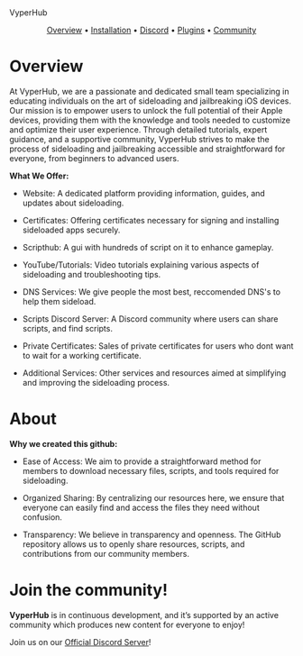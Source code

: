   <br>
  <br>
  VyperHub
  <br>
</h1>

<p align="center">
  <a href="#overview">Overview</a>
  •
  <a href="#installation">Installation</a>
  •
  <a href="https://discord.gg/nyQWZE46Yf">Discord</a>
  •
  <a href="#plugins">Plugins</a>
  •
  <a href="#join-the-community">Community</a>
</p>

# Overview

At VyperHub, we are a passionate and dedicated small team specializing in educating individuals on the art of sideloading and jailbreaking iOS devices. Our mission is to empower users to unlock the full potential of their Apple devices, providing them with the knowledge and tools needed to customize and optimize their user experience. Through detailed tutorials, expert guidance, and a supportive community, VyperHub strives to make the process of sideloading and jailbreaking accessible and straightforward for everyone, from beginners to advanced users.


**What We Offer:**

- Website: A dedicated platform providing information, guides, and updates about sideloading.
   
- Certificates: Offering certificates necessary for signing and installing sideloaded apps securely.
   
- Scripthub: A gui with hundreds of script on it to enhance gameplay.

- YouTube/Tutorials: Video tutorials explaining various aspects of sideloading and troubleshooting tips.
   
- DNS Services: We give people the most best, reccomended DNS's to help them sideload.
  
- Scripts Discord Server: A Discord community where users can share scripts, and find scripts.
   
- Private Certificates: Sales of private certificates for users who dont want to wait for a working certificate.
   
- Additional Services: Other services and resources aimed at simplifying and improving the sideloading process.

# About

**Why we created this github:** 

- Ease of Access: We aim to provide a straightforward method for members to download necessary files, scripts, and tools required for sideloading.
  
- Organized Sharing: By centralizing our resources here, we ensure that everyone can easily find and access the files they need without confusion.
  
- Transparency: We believe in transparency and openness. The GitHub repository allows us to openly share resources, scripts, and contributions from our community members.

# Join the community!

**VyperHub** is in continuous development, and it’s supported by an active community which produces new
content for everyone to enjoy!

Join us on our [Official Discord Server](https://discord.gg/nyQWZE46Yf)!